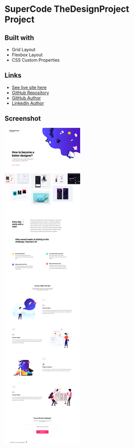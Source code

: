 # SuperCode TheDesignProject Project

## Built with

- Grid Layout
- Flexbox Layout
- CSS Custom Properties

## Links

- [See live site here](https://thomaserdmenger.github.io/superCode-Design-Project)
- [GitHub Repository](https://github.com/thomaserdmenger/superCode-Design-Project)
- [GitHub Author](https://github.com/thomaserdmenger)
- [LinkedIn Author](https://www.linkedin.com/in/thomaserdmenger/)

## Screenshot

![](./assets/images/screenshot.png)
